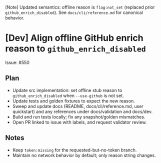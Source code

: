 [Note] Updated semantics: offline reason is `flag:not_set` (replaced prior `github_enrich_disabled`). See `docs/cli/reference.md` for canonical behavior.

# [Dev] Align offline GitHub enrich reason to `github_enrich_disabled`

Issue: #550

## Plan

- Update src implementation: set offline stub reason to `github_enrich_disabled` when `--use-github` is not set.
- Update tests and golden fixtures to expect the new reason.
- Sweep and update docs (README, docs/cli/reference.md, user quickstart) and any references under docs/validation and docs/dev.
- Build and run tests locally; fix any snapshot/golden mismatches.
- Open PR linked to issue with labels, and request validator review.

## Notes

- Keep `token:missing` for the requested-but-no-token branch.
- Maintain no network behavior by default; only reason string changes.
